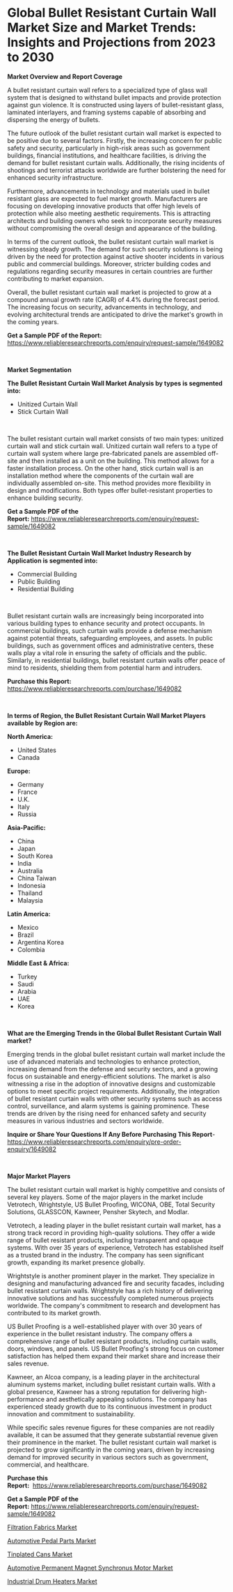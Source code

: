 <p><h1>Global Bullet Resistant Curtain Wall Market Size and Market Trends: Insights and Projections from 2023 to 2030</h1></p><p><strong>Market Overview and Report Coverage</strong></p>
<p><p>A bullet resistant curtain wall refers to a specialized type of glass wall system that is designed to withstand bullet impacts and provide protection against gun violence. It is constructed using layers of bullet-resistant glass, laminated interlayers, and framing systems capable of absorbing and dispersing the energy of bullets.</p><p>The future outlook of the bullet resistant curtain wall market is expected to be positive due to several factors. Firstly, the increasing concern for public safety and security, particularly in high-risk areas such as government buildings, financial institutions, and healthcare facilities, is driving the demand for bullet resistant curtain walls. Additionally, the rising incidents of shootings and terrorist attacks worldwide are further bolstering the need for enhanced security infrastructure.</p><p>Furthermore, advancements in technology and materials used in bullet resistant glass are expected to fuel market growth. Manufacturers are focusing on developing innovative products that offer high levels of protection while also meeting aesthetic requirements. This is attracting architects and building owners who seek to incorporate security measures without compromising the overall design and appearance of the building.</p><p>In terms of the current outlook, the bullet resistant curtain wall market is witnessing steady growth. The demand for such security solutions is being driven by the need for protection against active shooter incidents in various public and commercial buildings. Moreover, stricter building codes and regulations regarding security measures in certain countries are further contributing to market expansion.</p><p>Overall, the bullet resistant curtain wall market is projected to grow at a compound annual growth rate (CAGR) of 4.4% during the forecast period. The increasing focus on security, advancements in technology, and evolving architectural trends are anticipated to drive the market's growth in the coming years.</p></p>
<p><strong>Get a Sample PDF of the Report:</strong> <a href="https://www.reliableresearchreports.com/enquiry/request-sample/1649082">https://www.reliableresearchreports.com/enquiry/request-sample/1649082</a></p>
<p>&nbsp;</p>
<p><strong>Market Segmentation</strong></p>
<p><strong>The Bullet Resistant Curtain Wall Market Analysis by types is segmented into:</strong></p>
<p><ul><li>Unitized Curtain Wall</li><li>Stick Curtain Wall</li></ul></p>
<p>&nbsp;</p>
<p><p>The bullet resistant curtain wall market consists of two main types: unitized curtain wall and stick curtain wall. Unitized curtain wall refers to a type of curtain wall system where large pre-fabricated panels are assembled off-site and then installed as a unit on the building. This method allows for a faster installation process. On the other hand, stick curtain wall is an installation method where the components of the curtain wall are individually assembled on-site. This method provides more flexibility in design and modifications. Both types offer bullet-resistant properties to enhance building security.</p></p>
<p><strong>Get a Sample PDF of the Report:</strong>&nbsp;<a href="https://www.reliableresearchreports.com/enquiry/request-sample/1649082">https://www.reliableresearchreports.com/enquiry/request-sample/1649082</a></p>
<p>&nbsp;</p>
<p><strong>The Bullet Resistant Curtain Wall Market Industry Research by Application is segmented into:</strong></p>
<p><ul><li>Commercial Building</li><li>Public Building</li><li>Residential Building</li></ul></p>
<p>&nbsp;</p>
<p><p>Bullet resistant curtain walls are increasingly being incorporated into various building types to enhance security and protect occupants. In commercial buildings, such curtain walls provide a defense mechanism against potential threats, safeguarding employees, and assets. In public buildings, such as government offices and administrative centers, these walls play a vital role in ensuring the safety of officials and the public. Similarly, in residential buildings, bullet resistant curtain walls offer peace of mind to residents, shielding them from potential harm and intruders.</p></p>
<p><strong>Purchase this Report:</strong>&nbsp; <a href="https://www.reliableresearchreports.com/purchase/1649082">https://www.reliableresearchreports.com/purchase/1649082</a></p>
<p>&nbsp;</p>
<p><strong>In terms of Region, the Bullet Resistant Curtain Wall Market Players available by Region are:</strong></p>
<p>
    <p> <strong> North America: </strong>
        <ul>
            <li>United States</li>
            <li>Canada</li>
        </ul>
        </p> 
    <p> <strong> Europe: </strong>
        <ul>
            <li>Germany</li>
            <li>France</li>
            <li>U.K.</li>
            <li>Italy</li>
            <li>Russia</li>
        </ul>
        </p> 
    <p> <strong> Asia-Pacific: </strong>
        <ul>
            <li>China</li>
            <li>Japan</li>
            <li>South Korea</li>
            <li>India</li>
            <li>Australia</li>
            <li>China Taiwan</li>
            <li>Indonesia</li>
            <li>Thailand</li>
            <li>Malaysia</li>
        </ul>
        </p> 
    <p> <strong> Latin America: </strong>
        <ul>
            <li>Mexico</li>
            <li>Brazil</li>
            <li>Argentina Korea</li>
            <li>Colombia</li>
        </ul>
        </p> 
    <p> <strong> Middle East & Africa: </strong>
        <ul>
            <li>Turkey</li>
            <li>Saudi</li>
            <li>Arabia</li>
            <li>UAE</li>
            <li>Korea</li>
        </ul>
    </p>
    </p>
<p>&nbsp;</p>
<p><strong>What are the Emerging Trends in the Global Bullet Resistant Curtain Wall market?</strong></p>
<p><p>Emerging trends in the global bullet resistant curtain wall market include the use of advanced materials and technologies to enhance protection, increasing demand from the defense and security sectors, and a growing focus on sustainable and energy-efficient solutions. The market is also witnessing a rise in the adoption of innovative designs and customizable options to meet specific project requirements. Additionally, the integration of bullet resistant curtain walls with other security systems such as access control, surveillance, and alarm systems is gaining prominence. These trends are driven by the rising need for enhanced safety and security measures in various industries and sectors worldwide.</p></p>
<p><strong>Inquire or Share Your Questions If Any Before Purchasing This Report</strong>- <a href="https://www.reliableresearchreports.com/enquiry/pre-order-enquiry/1649082">https://www.reliableresearchreports.com/enquiry/pre-order-enquiry/1649082</a></p>
<p>&nbsp;</p>
<p><strong>Major Market Players</strong></p>
<p><p>The bullet resistant curtain wall market is highly competitive and consists of several key players. Some of the major players in the market include Vetrotech, Wrightstyle, US Bullet Proofing, WICONA, OBE, Total Security Solutions, GLASSCON, Kawneer, Pensher Skytech, and Modlar.</p><p>Vetrotech, a leading player in the bullet resistant curtain wall market, has a strong track record in providing high-quality solutions. They offer a wide range of bullet resistant products, including transparent and opaque systems. With over 35 years of experience, Vetrotech has established itself as a trusted brand in the industry. The company has seen significant growth, expanding its market presence globally.</p><p>Wrightstyle is another prominent player in the market. They specialize in designing and manufacturing advanced fire and security facades, including bullet resistant curtain walls. Wrightstyle has a rich history of delivering innovative solutions and has successfully completed numerous projects worldwide. The company's commitment to research and development has contributed to its market growth.</p><p>US Bullet Proofing is a well-established player with over 30 years of experience in the bullet resistant industry. The company offers a comprehensive range of bullet resistant products, including curtain walls, doors, windows, and panels. US Bullet Proofing's strong focus on customer satisfaction has helped them expand their market share and increase their sales revenue.</p><p>Kawneer, an Alcoa company, is a leading player in the architectural aluminum systems market, including bullet resistant curtain walls. With a global presence, Kawneer has a strong reputation for delivering high-performance and aesthetically appealing solutions. The company has experienced steady growth due to its continuous investment in product innovation and commitment to sustainability.</p><p>While specific sales revenue figures for these companies are not readily available, it can be assumed that they generate substantial revenue given their prominence in the market. The bullet resistant curtain wall market is projected to grow significantly in the coming years, driven by increasing demand for improved security in various sectors such as government, commercial, and healthcare.</p></p>
<p><strong>Purchase this Report:</strong>&nbsp;&nbsp;<a href="https://www.reliableresearchreports.com/purchase/1649082">https://www.reliableresearchreports.com/purchase/1649082</a></p>
<p></p>
<p><strong>Get a Sample PDF of the Report:</strong>&nbsp;<a href="https://www.reliableresearchreports.com/enquiry/request-sample/1649082">https://www.reliableresearchreports.com/enquiry/request-sample/1649082</a></p>
<p><p><a href="https://www.linkedin.com/pulse/decoding-filtration-fabrics-market-deep-dive-latest-trends/">Filtration Fabrics Market</a></p><p><a href="https://medium.com/@joanobrien1990/automotive-pedal-parts-market-analysis-and-sze-forecasted-for-period-from-2023-to-2030-9a673951dd30">Automotive Pedal Parts Market</a></p><p><a href="https://www.linkedin.com/pulse/tinplated-cans-market-insights-players-forecast-till-2030/">Tinplated Cans Market</a></p><p><a href="https://medium.com/@rosejohnson762014/automotive-permanent-magnet-synchronus-motor-market-competitive-analysis-market-trends-and-95400d9bc4dd">Automotive Permanent Magnet Synchronus Motor Market</a></p><p><a href="https://www.linkedin.com/pulse/industrial-drum-heaters-market-research-report-unlocks-analysis/">Industrial Drum Heaters Market</a></p></p>